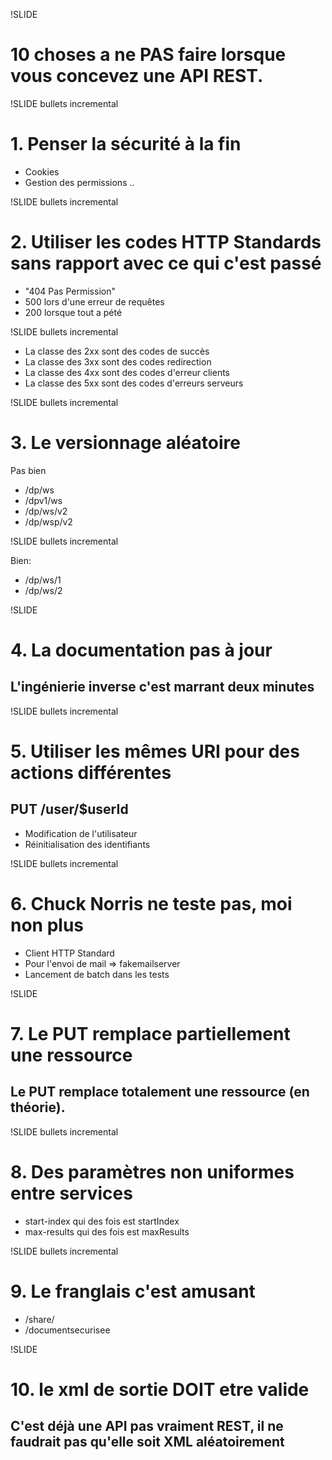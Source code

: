 !SLIDE

# 10 choses a ne PAS faire lorsque vous concevez une API REST. #

!SLIDE bullets incremental

# 1. Penser la sécurité à la fin #

* Cookies
* Gestion des permissions ..

!SLIDE bullets incremental

# 2. Utiliser les codes HTTP Standards sans rapport avec ce qui c'est passé #

* "404 Pas Permission"
* 500 lors d'une erreur de requêtes
* 200 lorsque tout a pété

!SLIDE bullets incremental

* La classe des 2xx sont des codes de succès
* La classe des 3xx sont des codes redirection
* La classe des 4xx sont des codes d'erreur clients
* La classe des 5xx sont des codes d'erreurs serveurs

!SLIDE bullets incremental

# 3. Le versionnage aléatoire #

Pas bien

* /dp/ws
* /dpv1/ws
* /dp/ws/v2
* /dp/wsp/v2

!SLIDE bullets incremental

Bien:

* /dp/ws/1
* /dp/ws/2

!SLIDE

# 4. La documentation pas à jour #

## L'ingénierie inverse c'est marrant deux minutes ##

!SLIDE bullets incremental

# 5. Utiliser les mêmes URI pour des actions différentes #

## PUT /user/$userId ##

* Modification de l'utilisateur
* Réinitialisation des identifiants

!SLIDE bullets incremental

# 6. Chuck Norris ne teste pas, moi non plus #

* Client HTTP Standard
* Pour l'envoi de mail => fakemailserver
* Lancement de batch dans les tests

!SLIDE

# 7. Le PUT remplace partiellement une ressource #

## Le PUT remplace totalement une ressource (en théorie). ##

!SLIDE bullets incremental

# 8. Des paramètres non uniformes entre services #

* start-index qui des fois est startIndex
* max-results qui des fois est maxResults

!SLIDE bullets incremental

# 9. Le franglais c'est amusant #

* /share/
* /documentsecurisee

!SLIDE

# 10. le xml de sortie DOIT etre valide  #

## C'est déjà une API pas vraiment REST, il ne faudrait pas qu'elle soit XML aléatoirement ##


